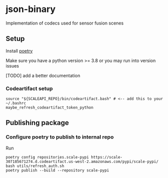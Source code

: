 # json-binary

Implementation of codecs used for sensor fusion scenes


## Setup

Install [poetry](https://python-poetry.org/docs/#installation)

Make sure you have a python version >= 3.8 or you may run into version issues

[TODO] add a better documentation

### Codeartifact setup

```
source "${SCALEAPI_REPO}/bin/codeartifact.bash" # <-- add this to your ~/.bashrc
maybe_refresh_codeartifact_token_python
```


## Publishing package

### Configure poetry to publish to internal repo

Run
```
poetry config repositories.scale-pypi https://scale-307185671274.d.codeartifact.us-west-2.amazonaws.com/pypi/scale-pypi/
bash utils/refresh_auth.sh
poetry publish --build --repository scale-pypi
```
